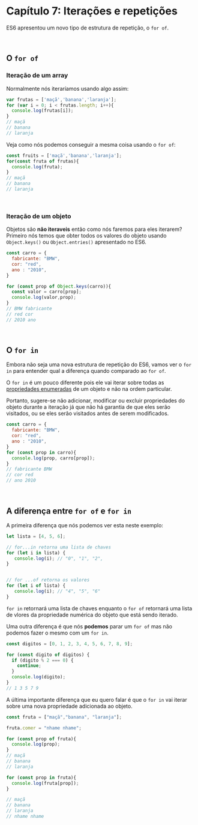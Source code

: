 # Capítulo 7: Iterações e repetições

ES6 apresentou um novo tipo de estrutura de repetição, o `for of`.

&nbsp;

## O `for of`

### Iteração de um array

Normalmente nós iteraríamos usando algo assim:

``` js
var frutas = ['maçã','banana','laranja'];
for (var i = 0; i < frutas.length; i++){
  console.log(frutas[i]);
}
// maçã
// banana
// laranja
```

Veja como nós podemos conseguir a mesma coisa usando o `for of`:

``` js
const fruits = ['maçã','banana','laranja'];
for(const fruta of frutas){
  console.log(fruta);
}
// maçã
// banana
// laranja
```

&nbsp;

### Iteração de um objeto

Objetos são **não iteraveis** então como nós faremos para eles iterarem?
Primeiro nós temos que obter todos os valores do objeto usando `Object.keys()` ou `Object.entries()` apresentado no ES6.

```js
const carro = {
  fabricante: "BMW",
  cor: "red",
  ano : "2010",
}

for (const prop of Object.keys(carro)){
  const valor = carro[prop];
  console.log(valor,prop);
}
// BMW fabricante
// red cor
// 2010 ano
```

&nbsp;

## O `for in`

Embora não seja uma nova estrutura de repetição do ES6, vamos ver o `for in` para entender qual a diferença quando comparado ao `for of`.

O `for in` é um pouco diferente pois ele vai iterar sobre todas as [propriedades enumeradas](https://developer.mozilla.org/en-US/docs/Web/JavaScript/Enumerability_and_ownership_of_properties) de um objeto e não na ordem particular.

Portanto, sugere-se não adicionar, modificar ou excluir propriedades do objeto durante a iteração já que não há garantia de que eles serão visitados, ou se eles serão visitados antes de serem modificados.

```js
const carro = {
  fabricante: "BMW",
  cor: "red",
  ano : "2010",
}
for (const prop in carro){
  console.log(prop, carro[prop]);
}
// fabricante BMW
// cor red
// ano 2010
```

&nbsp;

## A diferença entre `for of` e `for in`

A primeira diferença que nós podemos ver esta neste exemplo:

```js
let lista = [4, 5, 6];

// for...in retorna uma lista de chaves
for (let i in lista) {
   console.log(i); // "0", "1", "2",
}


// for ...of retorna os valores
for (let i of lista) {
   console.log(i); // "4", "5", "6"
}
```

`for in` retornará uma lista de chaves enquanto o `for of` retornará uma lista de vlores da propriedade numérica do objeto que está sendo iterado.

Uma outra diferença é que nós **podemos** parar um `for of` mas não podemos fazer o mesmo com um `for in`.

```js
const digitos = [0, 1, 2, 3, 4, 5, 6, 7, 8, 9];

for (const digito of digitos) {
  if (digito % 2 === 0) {
    continue;
  }
  console.log(digito);
}
// 1 3 5 7 9
```

A última importante diferença que eu quero falar é que o `for in` vai iterar sobre uma nova propriedade adicionada ao objeto.

```js
const fruta = ["maçã","banana", "laranja"];

fruta.comer = "nhame nhame";

for (const prop of fruta){
  console.log(prop);
}
// maçã
// banana
// laranja

for (const prop in fruta){
  console.log(fruta[prop]);
}

// maçã
// banana
// laranja
// nhame nhame
```
